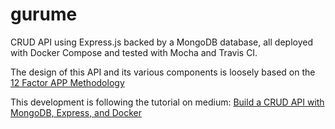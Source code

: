 # gurume

CRUD API using Express.js backed by a MongoDB database, all deployed with Docker Compose and tested with Mocha and Travis CI.

The design of this API and its various components is loosely based on the [12 Factor APP Methodology](https://12factor.net/)

This development is following the tutorial on medium: [Build a CRUD API with MongoDB, Express, and Docker](https://hackernoon.com/build-a-crud-api-with-mongodb-express-and-docker-70510c6f706b)


